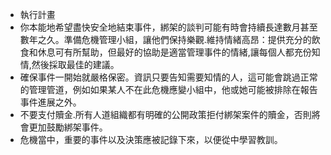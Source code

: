 [Title]: # (執行計畫)
[Order]: # (16)

* 執行計畫
* 你本能地希望盡快安全地結束事件，綁架的談判可能有時會持續長達數月甚至數年之久。準備危機管理小組，讓他們保持樂觀.維持情緒高昂：提供充分的飲食和休息可有所幫助，但最好的協助是適當管理事件的情緒,讓每個人都充份知情,然後採取最佳的建議。
* 確保事件一開始就嚴格保密。資訊只要告知需要知情的人，這可能會跳過正常的管理管道，例如如果某人不在此危機應變小組中，他或她可能被排除在報告事件進展之外。
* 不要支付贖金.所有人道組織都有明確的公開政策拒付綁架案件的贖金，否則將會更加鼓勵綁架事件。
* 危機當中，重要的事件以及決策應被記錄下來，以便從中學習教訓。